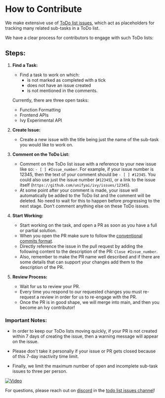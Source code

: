 # How to Contribute

We make extensive use of [ToDo list issues](https://github.com/unifyai/ivy/issues?q=is%3Aopen+is%3Aissue+label%3AToDo), which act as placeholders for tracking many related sub-tasks in a ToDo list.

We have a clear process for contributors to engage with such ToDo lists:

## Steps:

1. **Find a Task:**

   - Find a task to work on which:
     - is not marked as completed with a tick
     - does not have an issue created
     - is not mentioned in the comments.

   Currently, there are three open tasks:

   - Function Formatting
   - Frontend APIs
   - Ivy Experimental API

2. **Create Issue:**

   - Create a new issue with the title being just the name of the sub-task you would like to work on.

3. **Comment on the ToDo List:**

   - Comment on the ToDo list issue with a reference to your new issue like so: `- [ ] #Issue_number`. For example, if your issue number is 12345, then the text of your comment should be `- [ ] #12345`. You could also use just the issue number (`#12345`), or a link to the issue itself (`https://github.com/unifyai/ivy/issues/12345`).
   - At some point after your comment is made, your issue will automatically be added to the ToDo list and the comment will be deleted. No need to wait for this to happen before progressing to the next stage. Don’t comment anything else on these ToDo issues.

4. **Start Working:**

   - Start working on the task, and open a PR as soon as you have a full or partial solution.
   - When you open the PR make sure to follow the [conventional commits format](https://www.conventionalcommits.org/en/v1.0.0/).
   - Directly reference the issue in the pull request by adding the following content to the description of the PR: `Close #Issue_number`.
   - Also, remember to make the PR name well described and if there are some details that can support your changes add them to the description of the PR.

5. **Review Process:**
   - Wait for us to review your PR.
   - Every time you respond to our requested changes you must re-request a review in order for us to re-engage with the PR.
   - Once the PR is in good shape, we will merge into main, and then you become an Ivy contributor!

### Important Notes:

- In order to keep our ToDo lists moving quickly, if your PR is not created within 7 days of creating the issue, then a warning message will appear on the issue.
- Please don't take it personally if your issue or PR gets closed because of this 7-day inactivity time limit.

- Finally, we limit the maximum number of open and incomplete sub-task issues to three per person.

[![Video](https://img.youtube.com/vi/wBKTOGmwfbo/0.jpg)](https://www.youtube.com/embed/wBKTOGmwfbo)

For questions, please reach out on [discord](#) in the [todo list issues channel](#)!
